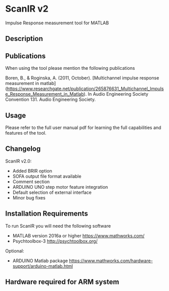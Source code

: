 # ScanIR v2
Impulse Response measurement tool for MATLAB 

## Description

## Publications
When using the tool please mention the following publications

Boren, B., & Roginska, A. (2011, October). [Multichannel impulse response measurement in matlab] (https://www.researchgate.net/publication/265876631_Multichannel_Impulse_Response_Measurement_in_Matlab). In Audio Engineering Society Convention 131. Audio Engineering Society.


## Usage 
Please refer to the full user manual pdf for learning the full capabilities and features of the tool.

## Changelog

ScanIR v2.0:
-  Added BRIR option
-  SOFA output file format available
-  Comment section
-  ARDUINO UNO step motor feature integration
-  Default selection of external interface
-  Minor bug fixes

## Installation Requirements 

To run ScanIR you will need the following software
-  MATLAB version 2016a or higher https://www.mathworks.com/
-  Psychtoolbox-3 http://psychtoolbox.org/ 

Optional: 
-  ARDUINO Matlab package https://www.mathworks.com/hardware-support/arduino-matlab.html

## Hardware required for ARM system

